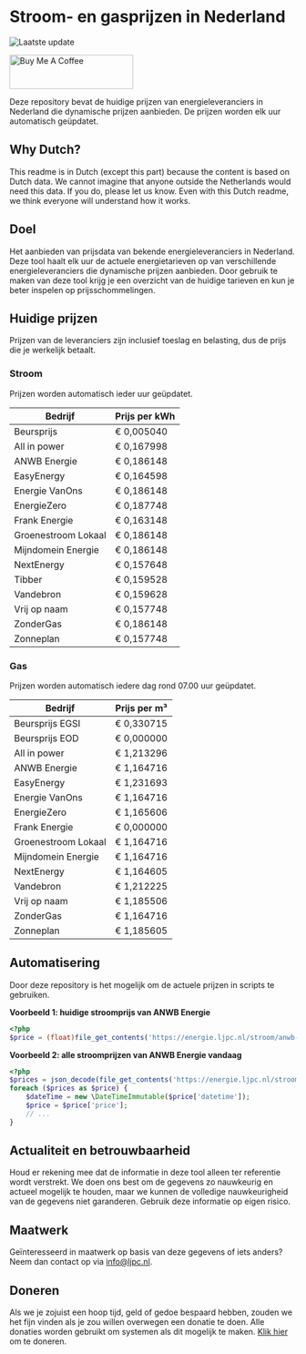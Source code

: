 # Stroom- en gasprijzen in Nederland

![Laatste update](https://img.shields.io/badge/laatste%20update-2024--06--29%2010%3A00%20CET-brightgreen)

<a href="https://www.buymeacoffee.com/Lars-" target="_blank"><img src="https://cdn.buymeacoffee.com/buttons/v2/default-orange.png" alt="Buy Me A Coffee" height="60" style="height: 60px !important;width: 217px !important;" ></a>

Deze repository bevat de huidige prijzen van energieleveranciers in Nederland die dynamische prijzen aanbieden. De prijzen worden elk uur automatisch geüpdatet.

## Why Dutch?

This readme is in Dutch (except this part) because the content is based on Dutch data. We cannot imagine that anyone outside the Netherlands would need this data. If you do, please let us know. Even with this Dutch readme, we think
everyone will understand how it works.

## Doel

Het aanbieden van prijsdata van bekende energieleveranciers in Nederland. Deze tool haalt elk uur de actuele energietarieven op van verschillende energieleveranciers die dynamische prijzen aanbieden. Door gebruik te maken van deze tool
krijg je een overzicht van de huidige tarieven en kun je beter inspelen op prijsschommelingen.

## Huidige prijzen

Prijzen van de leveranciers zijn inclusief toeslag en belasting, dus de prijs die je werkelijk betaalt.

### Stroom

Prijzen worden automatisch ieder uur geüpdatet.

 Bedrijf | Prijs per kWh 
---------|---------------
Beursprijs | € 0,005040
All in power | € 0,167998
ANWB Energie | € 0,186148
EasyEnergy | € 0,164598
Energie VanOns | € 0,186148
EnergieZero | € 0,187748
Frank Energie | € 0,163148
Groenestroom Lokaal | € 0,186148
Mijndomein Energie | € 0,186148
NextEnergy | € 0,157648
Tibber | € 0,159528
Vandebron | € 0,159628
Vrij op naam | € 0,157748
ZonderGas | € 0,186148
Zonneplan | € 0,157748


### Gas

Prijzen worden automatisch iedere dag rond 07.00 uur geüpdatet.

 Bedrijf | Prijs per m³ 
---------|--------------
Beursprijs EGSI | € 0,330715
Beursprijs EOD | € 0,000000
All in power | € 1,213296
ANWB Energie | € 1,164716
EasyEnergy | € 1,231693
Energie VanOns | € 1,164716
EnergieZero | € 1,165606
Frank Energie | € 0,000000
Groenestroom Lokaal | € 1,164716
Mijndomein Energie | € 1,164716
NextEnergy | € 1,164605
Vandebron | € 1,212225
Vrij op naam | € 1,185506
ZonderGas | € 1,164716
Zonneplan | € 1,185605


## Automatisering

Door deze repository is het mogelijk om de actuele prijzen in scripts te gebruiken.

**Voorbeeld 1: huidige stroomprijs van ANWB Energie**

```php
<?php
$price = (float)file_get_contents('https://energie.ljpc.nl/stroom/anwb-energie-nu.txt');

```

**Voorbeeld 2: alle stroomprijzen van ANWB Energie vandaag**

```php
<?php
$prices = json_decode(file_get_contents('https://energie.ljpc.nl/stroom/all-in-power-vandaag.json'),true);
foreach ($prices as $price) {
    $dateTime = new \DateTimeImmutable($price['datetime']);
    $price = $price['price'];
    // ...
}
```

## Actualiteit en betrouwbaarheid

Houd er rekening mee dat de informatie in deze tool alleen ter referentie wordt verstrekt. We doen ons best om de gegevens zo nauwkeurig en actueel mogelijk te houden, maar we kunnen de volledige nauwkeurigheid van de gegevens niet
garanderen. Gebruik deze informatie op eigen risico.

## Maatwerk

Geïnteresseerd in maatwerk op basis van deze gegevens of iets anders? Neem dan contact op
via [info@ljpc.nl](mailto:info@ljpc.nl?subject=Energie%20prijzen).

## Doneren

Als we je zojuist een hoop tijd, geld of gedoe bespaard hebben, zouden we het fijn vinden als je zou willen overwegen een
donatie te doen. Alle donaties worden gebruikt om systemen als dit mogelijk te
maken. [Klik hier](https://www.buymeacoffee.com/Lars-) om te doneren.
